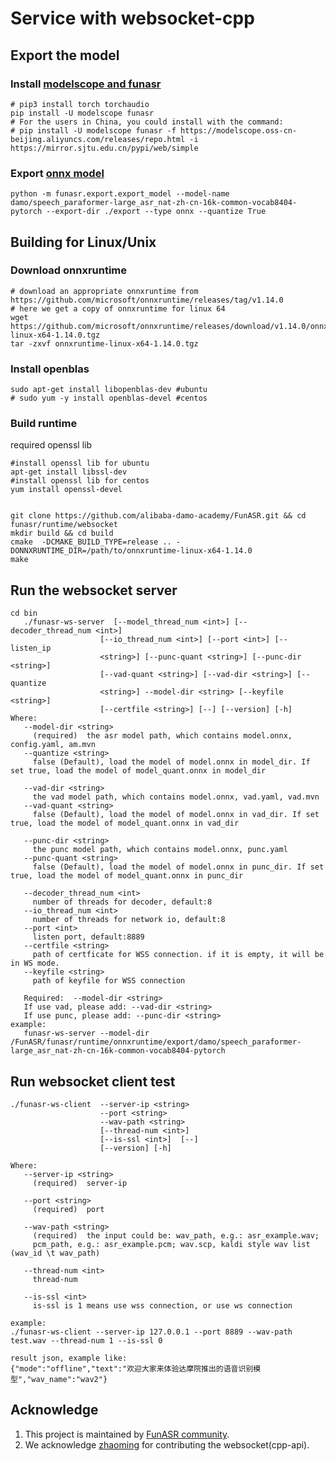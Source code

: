 # Service with websocket-cpp

## Export the model
### Install [modelscope and funasr](https://github.com/alibaba-damo-academy/FunASR#installation)

```shell
# pip3 install torch torchaudio
pip install -U modelscope funasr
# For the users in China, you could install with the command:
# pip install -U modelscope funasr -f https://modelscope.oss-cn-beijing.aliyuncs.com/releases/repo.html -i https://mirror.sjtu.edu.cn/pypi/web/simple
```

### Export [onnx model](https://github.com/alibaba-damo-academy/FunASR/tree/main/funasr/export)

```shell
python -m funasr.export.export_model --model-name damo/speech_paraformer-large_asr_nat-zh-cn-16k-common-vocab8404-pytorch --export-dir ./export --type onnx --quantize True
```

## Building for Linux/Unix

### Download onnxruntime
```shell
# download an appropriate onnxruntime from https://github.com/microsoft/onnxruntime/releases/tag/v1.14.0
# here we get a copy of onnxruntime for linux 64
wget https://github.com/microsoft/onnxruntime/releases/download/v1.14.0/onnxruntime-linux-x64-1.14.0.tgz
tar -zxvf onnxruntime-linux-x64-1.14.0.tgz
```

### Install openblas
```shell
sudo apt-get install libopenblas-dev #ubuntu
# sudo yum -y install openblas-devel #centos
```

### Build runtime
required openssl lib

```shell
#install openssl lib for ubuntu 
apt-get install libssl-dev
#install openssl lib for centos
yum install openssl-devel


git clone https://github.com/alibaba-damo-academy/FunASR.git && cd funasr/runtime/websocket
mkdir build && cd build
cmake  -DCMAKE_BUILD_TYPE=release .. -DONNXRUNTIME_DIR=/path/to/onnxruntime-linux-x64-1.14.0
make
```
## Run the websocket server

```shell
cd bin
   ./funasr-ws-server  [--model_thread_num <int>] [--decoder_thread_num <int>]
                    [--io_thread_num <int>] [--port <int>] [--listen_ip
                    <string>] [--punc-quant <string>] [--punc-dir <string>]
                    [--vad-quant <string>] [--vad-dir <string>] [--quantize
                    <string>] --model-dir <string> [--keyfile <string>]
                    [--certfile <string>] [--] [--version] [-h]
Where:
   --model-dir <string>
     (required)  the asr model path, which contains model.onnx, config.yaml, am.mvn
   --quantize <string>
     false (Default), load the model of model.onnx in model_dir. If set true, load the model of model_quant.onnx in model_dir

   --vad-dir <string>
     the vad model path, which contains model.onnx, vad.yaml, vad.mvn
   --vad-quant <string>
     false (Default), load the model of model.onnx in vad_dir. If set true, load the model of model_quant.onnx in vad_dir

   --punc-dir <string>
     the punc model path, which contains model.onnx, punc.yaml
   --punc-quant <string>
     false (Default), load the model of model.onnx in punc_dir. If set true, load the model of model_quant.onnx in punc_dir

   --decoder_thread_num <int>
     number of threads for decoder, default:8
   --io_thread_num <int>
     number of threads for network io, default:8
   --port <int>
     listen port, default:8889
   --certfile <string>
     path of certficate for WSS connection. if it is empty, it will be in WS mode.
   --keyfile <string>
     path of keyfile for WSS connection
  
   Required:  --model-dir <string>
   If use vad, please add: --vad-dir <string>
   If use punc, please add: --punc-dir <string>
example:
   funasr-ws-server --model-dir /FunASR/funasr/runtime/onnxruntime/export/damo/speech_paraformer-large_asr_nat-zh-cn-16k-common-vocab8404-pytorch
```

## Run websocket client test

```shell
./funasr-ws-client  --server-ip <string>
                    --port <string>
                    --wav-path <string>
                    [--thread-num <int>] 
                    [--is-ssl <int>]  [--]
                    [--version] [-h]

Where:
   --server-ip <string>
     (required)  server-ip

   --port <string>
     (required)  port

   --wav-path <string>
     (required)  the input could be: wav_path, e.g.: asr_example.wav;
     pcm_path, e.g.: asr_example.pcm; wav.scp, kaldi style wav list (wav_id \t wav_path)

   --thread-num <int>
     thread-num

   --is-ssl <int>
     is-ssl is 1 means use wss connection, or use ws connection

example:
./funasr-ws-client --server-ip 127.0.0.1 --port 8889 --wav-path test.wav --thread-num 1 --is-ssl 0

result json, example like:
{"mode":"offline","text":"欢迎大家来体验达摩院推出的语音识别模型","wav_name":"wav2"}
```


## Acknowledge
1. This project is maintained by [FunASR community](https://github.com/alibaba-damo-academy/FunASR).
2. We acknowledge [zhaoming](https://github.com/zhaomingwork/FunASR/tree/add-offline-websocket-srv/funasr/runtime/websocket) for contributing the websocket(cpp-api).


